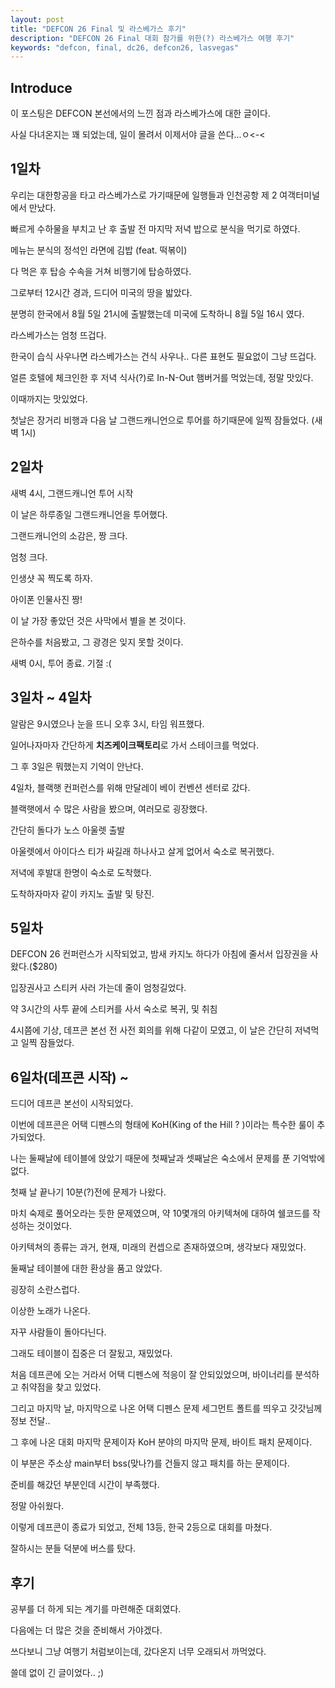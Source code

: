 ```yaml
---
layout: post
title: "DEFCON 26 Final 및 라스베가스 후기"
description: "DEFCON 26 Final 대회 참가를 위한(?) 라스베가스 여행 후기"
keywords: "defcon, final, dc26, defcon26, lasvegas"
---
```


## Introduce

이 포스팅은 DEFCON 본선에서의 느낀 점과 라스베가스에 대한 글이다.

사실 다녀온지는 꽤 되었는데, 일이 몰려서 이제서야 글을 쓴다...ㅇ<-<

## 1일차

우리는 대한항공을 타고 라스베가스로 가기때문에 일행들과 인천공항 제 2 여객터미널에서 만났다.

빠르게 수하물을 부치고 난 후 출발 전 마지막 저녁 밥으로 분식을 먹기로 하였다.

메뉴는 분식의 정석인 라면에 김밥 (feat. 떡볶이)

다 먹은 후 탑승 수속을 거쳐 비행기에 탑승하였다.

그로부터 12시간 경과, 드디어 미국의 땅을 밟았다.

분명히 한국에서 8월 5일 21시에 출발했는데 미국에 도착하니 8월 5일 16시 였다.

라스베가스는 엄청 뜨겁다.

한국이 습식 사우나면 라스베가스는 건식 사우나.. 다른 표현도 필요없이 그냥 뜨겁다.

얼른 호텔에 체크인한 후 저녁 식사(?)로 In-N-Out 햄버거를 먹었는데, 정말 맛있다.

이때까지는 맛있었다.

첫날은 장거리 비행과 다음 날 그랜드캐니언으로 투어를 하기때문에 일찍 잠들었다. (새벽 1시)

## 2일차

새벽 4시, 그랜드캐니언 투어 시작

이 날은 하루종일 그랜드캐니언을 투어했다.

그랜드캐니언의 소감은, 짱 크다.

엄청 크다.

인생샷 꼭 찍도록 하자.

아이폰 인물사진 짱!

이 날 가장 좋았던 것은 사막에서 별을 본 것이다.

은하수를 처음봤고, 그 광경은 잊지 못할 것이다.

새벽 0시, 투어 종료. 기절 :(

## 3일차 ~ 4일차

알람은 9시였으나 눈을 뜨니 오후 3시, 타임 워프했다.

일어나자마자 간단하게 **치즈케이크팩토리**로 가서 스테이크를 먹었다.

그 후 3일은 뭐했는지 기억이 안난다.

4일차, 블랙햇 컨퍼런스를 위해 만달레이 베이 컨벤션 센터로 갔다.

블랙햇에서 수 많은 사람을 봤으며, 여러모로 굉장했다.

간단히 돌다가 노스 아울렛 출발

아울렛에서 아이다스 티가 싸길래 하나사고 살게 없어서 숙소로 복귀했다.

저녁에 후발대 한명이 숙소로 도착했다.

도착하자마자 같이 카지노 출발 및 탕진.

## 5일차

DEFCON 26 컨퍼런스가 시작되었고, 밤새 카지노 하다가 아침에 줄서서 입장권을 사왔다.($280)

입장권사고 스티커 사러 가는데 줄이 엄청길었다.

약 3시간의 사투 끝에 스티커를 사서 숙소로 복귀, 및 취침

4시쯤에 기상, 데프콘 본선 전 사전 회의를 위해 다같이 모였고, 이 날은 간단히 저녁먹고 일찍 잠들었다.

## 6일차(데프콘 시작) ~

드디어 데프콘 본선이 시작되었다.

이번에 데프콘은 어택 디펜스의 형태에 KoH(King of the Hill ? )이라는 특수한 룰이 추가되었다.

나는 둘째날에 테이블에 앉았기 때문에 첫째날과 셋째날은 숙소에서 문제를 푼 기억밖에 없다.

첫째 날 끝나기 10분(?)전에 문제가 나왔다. 

마치 숙제로 풀어오라는 듯한 문제였으며, 약 10몇개의 아키텍쳐에 대하여 쉘코드를 작성하는 것이었다.

아키텍쳐의 종류는 과거, 현재, 미래의 컨셉으로 존재하였으며, 생각보다 재밌었다.

둘째날 테이블에 대한 환상을 품고 앉았다.

굉장히 소란스럽다.

이상한 노래가 나온다.

자꾸 사람들이 돌아다닌다.

그래도 테이블이 집중은 더 잘됬고, 재밌었다.

처음 데프콘에 오는 거라서 어택 디펜스에 적응이 잘 안되있었으며, 바이너리를 분석하고 취약점을 찾고 있었다.

그리고 마지막 날, 마지막으로 나온 어택 디펜스 문제 세그먼트 폴트를 띄우고 갓갓님께 정보 전달..

그 후에 나온 대회 마지막 문제이자 KoH 분야의 마지막 문제, 바이트 패치 문제이다.

이 부분은 주소상 main부터 bss(맞나?)를 건들지 않고 패치를 하는 문제이다.

준비를 해갔던 부분인데 시간이 부족했다.

정말 아쉬웠다.

이렇게 데프콘이 종료가 되었고, 전체 13등, 한국 2등으로 대회를 마쳤다.

잘하시는 분들 덕분에 버스를 탔다.

## 후기

공부를 더 하게 되는 계기를 마련해준 대회였다.

다음에는 더 많은 것을 준비해서 가야겠다.

쓰다보니 그냥 여행기 처럼보이는데, 갔다온지 너무 오래되서 까먹었다.

쓸데 없이 긴 글이었다.. ;)